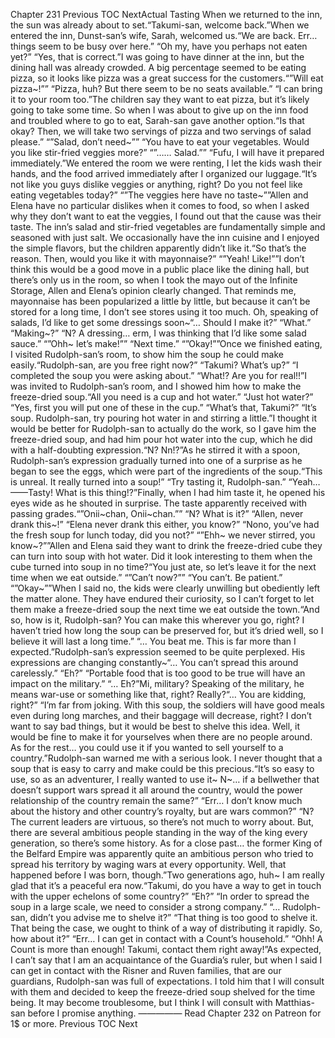 Chapter 231 Previous TOC NextActual Tasting When we returned to the inn, the sun was already about to set.“Takumi-san, welcome back.”When we entered the inn, Dunst-san’s wife, Sarah, welcomed us.“We are back. Err… things seem to be busy over here.” “Oh my, have you perhaps not eaten yet?” “Yes, that is correct.”I was going to have dinner at the inn, but the dining hall was already crowded. A big percentage seemed to be eating pizza, so it looks like pizza was a great success for the customers.“”Will eat pizza~!”” “Pizza, huh? But there seem to be no seats available.” “I can bring it to your room too.”The children say they want to eat pizza, but it’s likely going to take some time. So when I was about to give up on the inn food and troubled where to go to eat, Sarah-san gave another option.“Is that okay? Then, we will take two servings of pizza and two servings of salad please.” “”Salad, don’t need~”” “You have to eat your vegetables. Would you like stir-fried veggies more?” “”…… Salad.”” “Fufu, I will have it prepared immediately.”We entered the room we were renting, I let the kids wash their hands, and the food arrived immediately after I organized our luggage.“It’s not like you guys dislike veggies or anything, right? Do you not feel like eating vegetables today?” “”The veggies here have no taste~””Allen and Elena have no particular dislikes when it comes to food, so when I asked why they don’t want to eat the veggies, I found out that the cause was their taste. The inn’s salad and stir-fried vegetables are fundamentally simple and seasoned with just salt. We occasionally have the inn cuisine and I enjoyed the simple flavors, but the children apparently didn’t like it.“So that’s the reason. Then, would you like it with mayonnaise?” “”Yeah! Like!””I don’t think this would be a good move in a public place like the dining hall, but there’s only us in the room, so when I took the mayo out of the Infinite Storage, Allen and Elena’s opinion clearly changed. That reminds me, mayonnaise has been popularized a little by little, but because it can’t be stored for a long time, I don’t see stores using it too much. Oh, speaking of salads, I’d like to get some dressings soon~“… Should I make it?” “What.” “Making~?” “N? A dressing… erm, I was thinking that I’d like some salad sauce.” “”Ohh~ let’s make!”” “Next time.” “”Okay!””Once we finished eating, I visited Rudolph-san’s room, to show him the soup he could make easily.“Rudolph-san, are you free right now?” “Takumi? What’s up?” “I completed the soup you were asking about.” “What!? Are you for real!!”I was invited to Rudolph-san’s room, and I showed him how to make the freeze-dried soup.“All you need is a cup and hot water.” “Just hot water?” “Yes, first you will put one of these in the cup.” “What’s that, Takumi?” “It’s soup. Rudolph-san, try pouring hot water in and stirring a little.”I thought it would be better for Rudolph-san to actually do the work, so I gave him the freeze-dried soup, and had him pour hot water into the cup, which he did with a half-doubting expression.“N? Nn!?”As he stirred it with a spoon, Rudolph-san’s expression gradually turned into one of a surprise as he began to see the eggs, which were part of the ingredients of the soup.“This is unreal. It really turned into a soup!” “Try tasting it, Rudolph-san.” “Yeah…——Tasty! What is this thing!?”Finally, when I had him taste it, he opened his eyes wide as he shouted in surprise. The taste apparently received with passing grades.“”Onii~chan, Onii~chan.”” “N? What is it?” “Allen, never drank this~!” “Elena never drank this either, you know?” “Nono, you’ve had the fresh soup for lunch today, did you not?” “”Ehh~ we never stirred, you know~?””Allen and Elena said they want to drink the freeze-dried cube they can turn into soup with hot water. Did it look interesting to them when the cube turned into soup in no time?“You just ate, so let’s leave it for the next time when we eat outside.” “”Can’t now?”” “You can’t. Be patient.” “”Okay~””When I said no, the kids were clearly unwilling but obediently left the matter alone. They have endured their curiosity, so I can’t forget to let them make a freeze-dried soup the next time we eat outside the town.“And so, how is it, Rudolph-san? You can make this wherever you go, right? I haven’t tried how long the soup can be preserved for, but it’s dried well, so I believe it will last a long time.” “… You beat me. This is far more than I expected.”Rudolph-san’s expression seemed to be quite perplexed. His expressions are changing constantly~“… You can’t spread this around carelessly.” “Eh?” “Portable food that is too good to be true will have an impact on the military.” “… Eh?”Mi, military? Speaking of the military, he means war-use or something like that, right? Really?“… You are kidding, right?” “I’m far from joking. With this soup, the soldiers will have good meals even during long marches, and their baggage will decrease, right? I don’t want to say bad things, but it would be best to shelve this idea. Well, it would be fine to make it for yourselves when there are no people around. As for the rest… you could use it if you wanted to sell yourself to a country.”Rudolph-san warned me with a serious look. I never thought that a soup that is easy to carry and make could be this precious.“It’s so easy to use, so as an adventurer, I really wanted to use it~ N~… if a bellwether that doesn’t support wars spread it all around the country, would the power relationship of the country remain the same?” “Err… I don’t know much about the history and other country’s royalty, but are wars common?” “N? The current leaders are virtuous, so there’s not much to worry about. But, there are several ambitious people standing in the way of the king every generation, so there’s some history. As for a close past… the former King of the Belfard Empire was apparently quite an ambitious person who tried to spread his territory by waging wars at every opportunity. Well, that happened before I was born, though.”Two generations ago, huh~ I am really glad that it’s a peaceful era now.“Takumi, do you have a way to get in touch with the upper echelons of some country?” “Eh?” “In order to spread the soup in a large scale, we need to consider a strong company.” “… Rudolph-san, didn’t you advise me to shelve it?” “That thing is too good to shelve it. That being the case, we ought to think of a way of distributing it rapidly. So, how about it?” “Err… I can get in contact with a Count’s household.” “Ohh! A Count is more than enough! Takumi, contact them right away!”As expected, I can’t say that I am an acquaintance of the Guardia’s ruler, but when I said I can get in contact with the Risner and Ruven families, that are our guardians, Rudolph-san was full of expectations. I told him that I will consult with them and decided to keep the freeze-dried soup shelved for the time being. It may become troublesome, but I think I will consult with Matthias-san before I promise anything. ————— Read Chapter 232 on Patreon for 1$ or more. Previous TOC Next